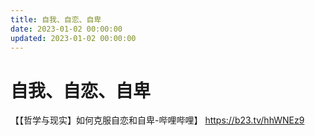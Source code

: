 ```yaml
---
title: 自我、自恋、自卑
date: 2023-01-02 00:00:00
updated: 2023-01-02 00:00:00
---
```


# 自我、自恋、自卑

【【哲学与现实】如何克服自恋和自卑-哔哩哔哩】 https://b23.tv/hhWNEz9
